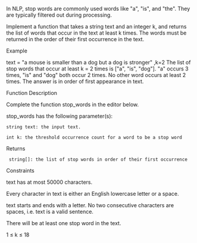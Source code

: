In NLP, stop words are commonly used words like "a", "is", and "the". They are typically filtered out during processing. 

  

Implement a function that takes a string text and an integer k, and returns the list of words that occur in the text at least k times. 
The words must be returned in the order of their first occurrence in the text. 

  

Example 

text = "a mouse is smaller than a dog but a dog is stronger" ,k=2 
The list of stop words that occur at least k = 2 times is ["a", "is", "dog"]. "a" occurs 3 times, "is" and "dog" both occur 2 times.
No other word occurs at least 2 times. The answer is in order of first appearance in text. 

  

Function Description  

Complete the function stop_words in the editor below. 

  

stop_words has the following parameter(s): 

    string text: the input text. 

    int k: the threshold occurrence count for a word to be a stop word 

  

Returns 

     string[]: the list of stop words in order of their first occurrence 

  

Constraints 

text has at most 50000 characters. 

Every character in text is either an English lowercase letter or a space. 

text starts and ends with a letter. No two consecutive characters are spaces, i.e. text is a valid sentence. 

There will be at least one stop word in the text. 

1 ≤ k ≤ 18 